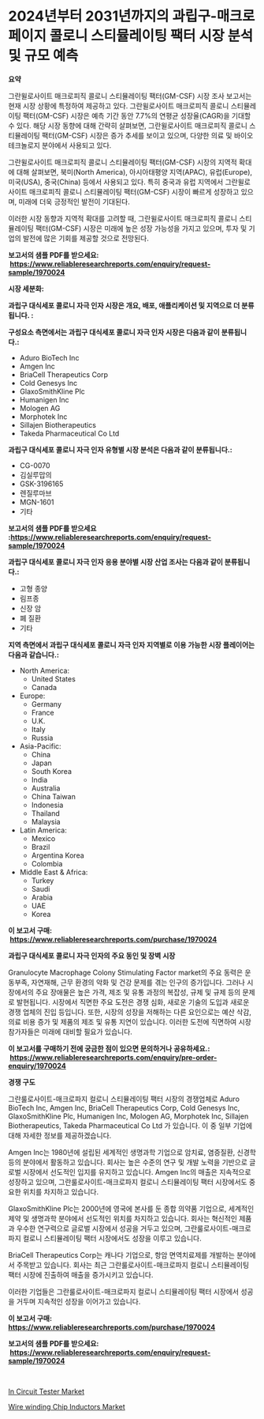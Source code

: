 <p><h1>2024년부터 2031년까지의 과립구-매크로페이지 콜로니 스티뮬레이팅 팩터 시장 분석 및 규모 예측</h1></p><p><strong>요약</strong></p>
<p><p>그란윌로사이트 매크로피직 콜로니 스티뮬레이팅 팩터(GM-CSF) 시장 조사 보고서는 현재 시장 상황에 특정하여 제공하고 있다. 그란윌로사이트 매크로피직 콜로니 스티뮬레이팅 팩터(GM-CSF) 시장은 예측 기간 동안 7.7%의 연평균 성장율(CAGR)을 기대할 수 있다. 해당 시장 동향에 대해 간략히 살펴보면, 그란윌로사이트 매크로피직 콜로니 스티뮬레이팅 팩터(GM-CSF) 시장은 증가 추세를 보이고 있으며, 다양한 의료 및 바이오테크놀로지 분야에서 사용되고 있다.</p><p>그란윌로사이트 매크로피직 콜로니 스티뮬레이팅 팩터(GM-CSF) 시장의 지역적 확대에 대해 살펴보면, 북미(North America), 아시아태평양 지역(APAC), 유럽(Europe), 미국(USA), 중국(China) 등에서 사용되고 있다. 특히 중국과 유럽 지역에서 그란윌로사이트 매크로피직 콜로니 스티뮬레이팅 팩터(GM-CSF) 시장이 빠르게 성장하고 있으며, 미래에 더욱 긍정적인 발전이 기대된다.</p><p>이러한 시장 동향과 지역적 확대를 고려할 때, 그란윌로사이트 매크로피직 콜로니 스티뮬레이팅 팩터(GM-CSF) 시장은 미래에 높은 성장 가능성을 가지고 있으며, 투자 및 기업의 발전에 많은 기회를 제공할 것으로 전망된다.</p></p>
<p><strong>보고서의 샘플 PDF를 받으세요: &nbsp;<a href="https://www.reliableresearchreports.com/enquiry/request-sample/1970024">https://www.reliableresearchreports.com/enquiry/request-sample/1970024</a></strong></p>
<p><strong>시장 세분화:</strong></p>
<p><strong> 과립구 대식세포 콜로니 자극 인자 시장은 개요, 배포, 애플리케이션 및 지역으로 더 분류됩니다. :</strong></p>
<p><strong>구성요소 측면에서는 과립구 대식세포 콜로니 자극 인자 시장은 다음과 같이 분류됩니다.:</strong></p>
<p><ul><li>Aduro BioTech Inc</li><li>Amgen Inc</li><li>BriaCell Therapeutics Corp</li><li>Cold Genesys Inc</li><li>GlaxoSmithKline Plc</li><li>Humanigen Inc</li><li>Mologen AG</li><li>Morphotek Inc</li><li>Sillajen Biotherapeutics</li><li>Takeda Pharmaceutical Co Ltd</li></ul></p>
<p><strong> 과립구 대식세포 콜로니 자극 인자 유형별 시장 분석은 다음과 같이 분류됩니다.:</strong></p>
<p><ul><li>CG-0070</li><li>김실루맙의</li><li>GSK-3196165</li><li>렌질루마브</li><li>MGN-1601</li><li>기타</li></ul></p>
<p><strong>보고서의 샘플 PDF를 받으세요 :<a href="https://www.reliableresearchreports.com/enquiry/request-sample/1970024">https://www.reliableresearchreports.com/enquiry/request-sample/1970024</a></strong></p>
<p><strong> 과립구 대식세포 콜로니 자극 인자 응용 분야별 시장 산업 조사는 다음과 같이 분류됩니다.:</strong></p>
<p><ul><li>고형 종양</li><li>림프종</li><li>신장 암</li><li>폐 질환</li><li>기타</li></ul></p>
<p><strong>지역 측면에서 과립구 대식세포 콜로니 자극 인자 지역별로 이용 가능한 시장 플레이어는 다음과 같습니다.:</strong></p>
<p><ul>
    <li>
        North America:
        <ul>
            <li>United States</li>
            <li>Canada</li>
        </ul>
    </li>
    <li>
        Europe:
        <ul>
            <li>Germany</li>
            <li>France</li>
            <li>U.K.</li>
            <li>Italy</li>
            <li>Russia</li>
        </ul>
    </li>
    <li>
        Asia-Pacific:
        <ul>
            <li>China</li>
            <li>Japan</li>
            <li>South Korea</li>
            <li>India</li>
            <li>Australia</li>
            <li>China Taiwan</li>
            <li>Indonesia</li>
            <li>Thailand</li>
            <li>Malaysia</li>
        </ul>
    </li>
    <li>
        Latin America:
        <ul>
            <li>Mexico</li>
            <li>Brazil</li>
            <li>Argentina Korea</li>
            <li>Colombia</li>
        </ul>
    </li>
    <li>
        Middle East & Africa:
        <ul>
            <li>Turkey</li>
            <li>Saudi</li>
            <li>Arabia</li>
            <li>UAE</li>
            <li>Korea</li>
        </ul>
    </li>
    </ul></p>
<p><strong>이 보고서 구매: &nbsp;<a href="https://www.reliableresearchreports.com/purchase/1970024">https://www.reliableresearchreports.com/purchase/1970024</a></strong></p>
<p><strong>과립구 대식세포 콜로니 자극 인자의 주요 동인 및 장벽 시장</strong></p>
<p><p>Granulocyte Macrophage Colony Stimulating Factor market의 주요 동력은 운동부족, 자연재해, 근무 환경의 악화 및 건강 문제를 겪는 인구의 증가입니다. 그러나 시장에서의 주요 장애물은 높은 가격, 제조 및 유통 과정의 복잡성, 규제 및 규제 등의 문제로 발현됩니다. 시장에서 직면한 주요 도전은 경쟁 심화, 새로운 기술의 도입과 새로운 경쟁 업체의 진입 등입니다. 또한, 시장의 성장을 저해하는 다른 요인으로는 예산 삭감, 의료 비용 증가 및 제품의 제조 및 유통 지연이 있습니다. 이러한 도전에 직면하여 시장 참가자들은 미래에 대비할 필요가 있습니다.</p></p>
<p><strong>이 보고서를 구매하기 전에 궁금한 점이 있으면 문의하거나 공유하세요.: &nbsp;<a href="https://www.reliableresearchreports.com/enquiry/pre-order-enquiry/1970024">https://www.reliableresearchreports.com/enquiry/pre-order-enquiry/1970024</a></strong></p>
<p><strong>경쟁 구도</strong></p>
<p><p>그란룰로사이트-매크로파지 컬로니 스티뮬레이팅 팩터 시장의 경쟁업체로 Aduro BioTech Inc, Amgen Inc, BriaCell Therapeutics Corp, Cold Genesys Inc, GlaxoSmithKline Plc, Humanigen Inc, Mologen AG, Morphotek Inc, Sillajen Biotherapeutics, Takeda Pharmaceutical Co Ltd 가 있습니다. 이 중 일부 기업에 대해 자세한 정보를 제공하겠습니다.</p><p>Amgen Inc는 1980년에 설립된 세계적인 생명과학 기업으로 암치료, 염증질환, 신경학 등의 분야에서 활동하고 있습니다. 회사는 높은 수준의 연구 및 개발 노력을 기반으로 글로벌 시장에서 선도적인 입지를 유지하고 있습니다. Amgen Inc의 매출은 지속적으로 성장하고 있으며, 그란룰로사이트-매크로파지 컬로니 스티뮬레이팅 팩터 시장에서도 중요한 위치를 차지하고 있습니다.</p><p>GlaxoSmithKline Plc는 2000년에 영국에 본사를 둔 종합 의약품 기업으로, 세계적인 제약 및 생명과학 분야에서 선도적인 위치를 차지하고 있습니다. 회사는 혁신적인 제품과 우수한 연구력으로 글로벌 시장에서 성공을 거두고 있으며, 그란룰로사이트-매크로파지 컬로니 스티뮬레이팅 팩터 시장에서도 성장을 이루고 있습니다.</p><p>BriaCell Therapeutics Corp는 캐나다 기업으로, 항암 면역치료제를 개발하는 분야에서 주목받고 있습니다. 회사는 최근 그란룰로사이트-매크로파지 컬로니 스티뮬레이팅 팩터 시장에 진출하여 매출을 증가시키고 있습니다.</p><p>이러한 기업들은 그란룰로사이트-매크로파지 컬로니 스티뮬레이팅 팩터 시장에서 성공을 거두며 지속적인 성장을 이어가고 있습니다.</p></p>
<p><strong>이 보고서 구매: &nbsp; <a href="https://www.reliableresearchreports.com/purchase/1970024">https://www.reliableresearchreports.com/purchase/1970024</a></strong></p>
<p><strong>보고서의 샘플 PDF를 받으세요: &nbsp;<a href="https://www.reliableresearchreports.com/enquiry/request-sample/1970024">https://www.reliableresearchreports.com/enquiry/request-sample/1970024</a></strong><strong></strong></p>
<p>&nbsp;</p>
<p><p><a href="https://medium.com/@vrahul.reportprime/in-circuit-tester-market-analysis-its-cagr-market-segmentation-and-global-industry-overview-fe654e9a702c">In Circuit Tester Market</a></p><p><a href="https://medium.com/@chiragreportprime1/wire-winding-chip-inductors-market-insights-into-market-cagr-market-trends-and-growth-strategies-ae85aeba49d9">Wire winding Chip Inductors Market</a></p></p>